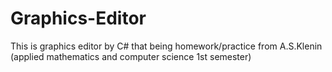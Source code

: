 # Graphics-Editor
This is graphics editor by C# that being homework/practice from A.S.Klenin (applied mathematics and computer science 1st semester) 
